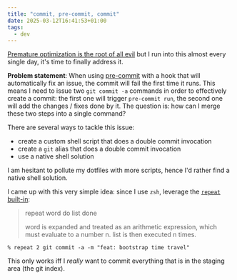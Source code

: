 ```yaml
---
title: "commit, pre-commit, commit"
date: 2025-03-12T16:41:53+01:00
tags:
  - dev
---
```


[Premature optimization is the root of all
evil](https://en.wikipedia.org/wiki/Program_optimization) but I run into this
almost every single day, it's time to finally address it.

**Problem statement**: When using [pre-commit](https://pre-commit.com/) with a
hook that will automatically fix an issue, the commit will fail the first time
it runs. This means I need to issue two `git commit -a` commands in order to
effectively create a commit: the first one will trigger `pre-commit run`, the
second one will add the changes / fixes done by it. The question is: how can I
merge these two steps into a single command?

There are several ways to tackle this issue:

- create a custom shell script that does a double commit invocation
- create a `git` alias that does a double commit invocation
- use a native shell solution

I am hesitant to pollute my dotfiles with more scripts, hence I'd rather find a
native shell solution.

I came up with this very simple idea: since I use `zsh`, leverage the [`repeat`
built-in](https://zsh.sourceforge.io/Doc/Release/Shell-Grammar.html):

> repeat word do list done
>
> word is expanded and treated as an arithmetic expression, which must evaluate to a number n. list is then executed n times.

```shell
% repeat 2 git commit -a -m "feat: bootstrap time travel"
```

This only works iff I _really_ want to commit everything that is in the staging
area (the git index).
